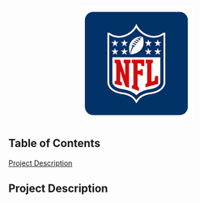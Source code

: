 <p align="center"> <img src="/Images/NFLMockDraftSimulator_NFLLogo.png" alt="NFL Logo" /> </p>

## Table of Contents
[Project Description](#project-description)

## Project Description
